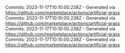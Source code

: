 Commits: 2023-11-17T10:10:00.238Z - Generated via https://github.com/marketplace/actions/artificial-grass
<br>
Commits: 2023-11-17T10:10:00.238Z - Generated via https://github.com/marketplace/actions/artificial-grass
<br>
Commits: 2023-11-17T10:10:00.238Z - Generated via https://github.com/marketplace/actions/artificial-grass
<br>
Commits: 2023-11-17T10:10:00.238Z - Generated via https://github.com/marketplace/actions/artificial-grass
<br>
